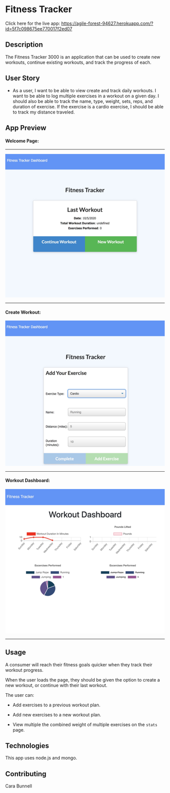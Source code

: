 # Fitness Tracker

Click here for the live app: https://agile-forest-94627.herokuapp.com/?id=5f7c098675ee770017f2ed07

## Description

The Fitness Tracker 3000 is an application that can be used to create new workouts, continue existing workouts, and track the progress of each.

## User Story

* As a user, I want to be able to view create and track daily workouts. I want to be able to log multiple exercises in a workout on a given day. I should also be able to track the name, type, weight, sets, reps, and duration of exercise. If the exercise is a cardio exercise, I should be able to track my distance traveled.

## App Preview

#### Welcome Page:
_________________
![Screenshot](/public/images/home.jpg "Home page")
___________________
#### Create Workout: 
![Screenshot](/public/images/oldworkout.jpg "Enter Page")
_____________________
#### Workout Dashboard:
![Screenshot](/public/images/dashboard.jpg "Dashboard")
_______________________

## Usage

A consumer will reach their fitness goals quicker when they track their workout progress.

When the user loads the page, they should be given the option to create a new workout, or continue with their last workout.

The user can:

  * Add exercises to a previous workout plan.

  * Add new exercises to a new workout plan.

  * View multiple the combined weight of multiple exercises on the `stats` page.

## Technologies

This app uses node.js and mongo.

## Contributing

Cara Bunnell
